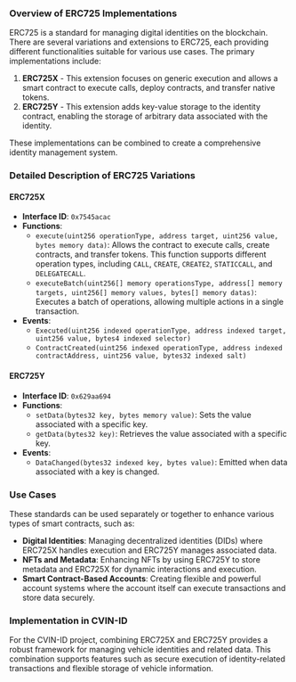 ### Overview of ERC725 Implementations

ERC725 is a standard for managing digital identities on the blockchain. There are several variations and extensions to ERC725, each providing different functionalities suitable for various use cases. The primary implementations include:

1.  **ERC725X** - This extension focuses on generic execution and allows a smart contract to execute calls, deploy contracts, and transfer native tokens.
2.  **ERC725Y** - This extension adds key-value storage to the identity contract, enabling the storage of arbitrary data associated with the identity.

These implementations can be combined to create a comprehensive identity management system.

### Detailed Description of ERC725 Variations

#### ERC725X

-   **Interface ID**: `0x7545acac`
-   **Functions**:
    -   `execute(uint256 operationType, address target, uint256 value, bytes memory data)`: Allows the contract to execute calls, create contracts, and transfer tokens. This function supports different operation types, including `CALL`, `CREATE`, `CREATE2`, `STATICCALL`, and `DELEGATECALL`.
    -   `executeBatch(uint256[] memory operationsType, address[] memory targets, uint256[] memory values, bytes[] memory datas)`: Executes a batch of operations, allowing multiple actions in a single transaction.
-   **Events**:
    -   `Executed(uint256 indexed operationType, address indexed target, uint256 value, bytes4 indexed selector)`
    -   `ContractCreated(uint256 indexed operationType, address indexed contractAddress, uint256 value, bytes32 indexed salt)`

#### ERC725Y

-   **Interface ID**: `0x629aa694`
-   **Functions**:
    -   `setData(bytes32 key, bytes memory value)`: Sets the value associated with a specific key.
    -   `getData(bytes32 key)`: Retrieves the value associated with a specific key.
-   **Events**:
    -   `DataChanged(bytes32 indexed key, bytes value)`: Emitted when data associated with a key is changed.

### Use Cases

These standards can be used separately or together to enhance various types of smart contracts, such as:

-   **Digital Identities**: Managing decentralized identities (DIDs) where ERC725X handles execution and ERC725Y manages associated data.
-   **NFTs and Metadata**: Enhancing NFTs by using ERC725Y to store metadata and ERC725X for dynamic interactions and execution.
-   **Smart Contract-Based Accounts**: Creating flexible and powerful account systems where the account itself can execute transactions and store data securely.

### Implementation in CVIN-ID

For the CVIN-ID project, combining ERC725X and ERC725Y provides a robust framework for managing vehicle identities and related data. This combination supports features such as secure execution of identity-related transactions and flexible storage of vehicle information.
